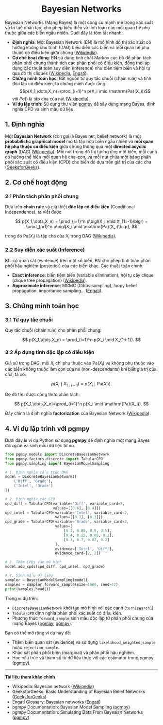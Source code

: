<h1 align="center">Bayesian Networks</h1>

Bayesian Networks (Mạng Bayes) là một công cụ mạnh mẽ trong xác suất và trí tuệ nhân tạo, cho phép biểu diễn và tính toán các mối quan hệ phụ thuộc giữa các biến ngẫu nhiên. Dưới đây là tóm tắt nhanh:

* **Định nghĩa**: Một Bayesian Network (BN) là mô hình đồ thị xác suất có hướng không chu trình (DAG) biểu diễn các biến và mối quan hệ phụ thuộc có điều kiện giữa chúng ([Wikipedia][1]).
* **Cơ chế hoạt động**: BN sử dụng tính chất Markov cục bộ để phân tách phân phối chung thành tích các phân phối có điều kiện, đồng thời áp dụng các thuật toán suy diễn (inference) như biến tiệm biến và hội tụ qua đồ thị cliques ([Wikipedia][1], [Engati][2]).
* **Chứng minh toán học**: Bắt nguồn từ quy tắc chuỗi (chain rule) và tính độc lập có điều kiện, ta chứng minh được rằng
  $$p(X_1,\dots,X_n)=\prod_{i=1}^n p(X_i \mid \mathrm{Pa}(X_i))$$
  với $Pa( )$ là tập cha của nút ([Wikipedia][1]).
* **Ví dụ lập trình**: Sử dụng thư viện [pgmpy](https://pgmpy.org/) để xây dựng mạng Bayes, định nghĩa CPD và sinh mẫu dữ liệu.

## 1. Định nghĩa

Một **Bayesian Network** (còn gọi là Bayes net, belief network) là một **probabilistic graphical model** mô tả tập hợp biến ngẫu nhiên và **mối quan hệ phụ thuộc có điều kiện** giữa chúng thông qua một **directed acyclic graph** (DAG) ([Wikipedia][1]). Mỗi nút trong đồ thị tương ứng một biến, mỗi cạnh có hướng thể hiện mối quan hệ cha–con, và mỗi nút chứa một bảng phân phối xác suất có điều kiện (CPD) cho biến đó dựa trên giá trị của các cha ([GeeksforGeeks][3]).

## 2. Cơ chế hoạt động

### 2.1 Phân tách phân phối chung

Dựa trên **chain rule** và giả thiết **độc lập có điều kiện** (Conditional Independence), ta viết được:

$$
p(X_1,\dots,X_n)
= \prod_{i=1}^n p\bigl(X_i \mid X_{1:i-1}\bigr)
= \prod_{i=1}^n p\bigl(X_i \mid \mathrm{Pa}(X_i)\bigr),
$$

trong đó $\mathrm{Pa}(X_i)$ là tập cha của $X_i$ trong DAG ([Wikipedia][1]).

### 2.2 Suy diễn xác suất (Inference)

Khi có quan sát (evidence) trên một số biến, BN cho phép tính toán phân phối hậu nghiệm (posterior) của các biến khác. Các thuật toán chính:

* **Exact inference**: biến tiệm biến (variable elimination), hội tụ cây clique (clique tree propagation) ([Wikipedia][1]).
* **Approximate inference**: MCMC (Gibbs sampling), loopy belief propagation, importance sampling… ([Engati][2]).

## 3. Chứng minh toán học

### 3.1 Từ quy tắc chuỗi

Quy tắc chuỗi (chain rule) cho phân phối chung:

$$
p(X_1,\dots,X_n) 
= \prod_{i=1}^n p(X_i \mid X_{1:i-1}).
$$

### 3.2 Áp dụng tính độc lập có điều kiện

Giả sử trong DAG, mỗi $X_i$ chỉ phụ thuộc vào $\mathrm{Pa}(X_i)$ và không phụ thuộc vào các biến không thuộc làm con của nó (non-descendants) khi biết giá trị của cha, ta có:

$$
p(X_i \mid X_{1:i-1}) = p(X_i \mid \mathrm{Pa}(X_i)).
$$

Do đó thu được công thức phân tách:

$$
p(X_1,\dots,X_n)=\prod_{i=1}^n p(X_i \mid \mathrm{Pa}(X_i)).  
$$

Đây chính là định nghĩa **factorization** của Bayesian Network ([Wikipedia][1]).

## 4. Ví dụ lập trình với pgmpy

Dưới đây là ví dụ Python sử dụng **pgmpy** để định nghĩa một mạng Bayes đơn giản và sinh mẫu dữ liệu từ nó.

```python
from pgmpy.models import DiscreteBayesianNetwork
from pgmpy.factors.discrete import TabularCPD
from pgmpy.sampling import BayesianModelSampling

# 1. Định nghĩa cấu trúc DAG
model = DiscreteBayesianNetwork([
    ('Diff', 'Grade'),
    ('Intel', 'Grade')
])

# 2. Định nghĩa các CPD
cpd_diff = TabularCPD(variable='Diff', variable_card=2,
                      values=[[0.6], [0.4]])
cpd_intel = TabularCPD(variable='Intel', variable_card=2,
                       values=[[0.7], [0.3]])
cpd_grade = TabularCPD(variable='Grade', variable_card=3,
                       values=[
                           [0.3, 0.05, 0.9, 0.5],
                           [0.4, 0.25, 0.08, 0.3],
                           [0.3, 0.7, 0.02, 0.2]
                       ],
                       evidence=['Intel', 'Diff'],
                       evidence_card=[2, 2])

# 3. Thêm CPDs vào mô hình
model.add_cpds(cpd_diff, cpd_intel, cpd_grade)

# 4. Sinh mẫu dữ liệu
sampler = BayesianModelSampling(model)
samples = sampler.forward_sample(size=1000, seed=42)
print(samples.head())
```

Trong ví dụ trên:

* `DiscreteBayesianNetwork` khởi tạo mô hình với các cạnh (`turn1search1`).
* `TabularCPD` định nghĩa phân phối xác suất có điều kiện.
* Phương thức `forward_sample` sinh mẫu độc lập từ phân phối chung của mạng Bayes ([pgmpy][4], [pgmpy][5]).

Bạn có thể mở rộng ví dụ này để:

* Thêm biến quan sát (evidence) và sử dụng `likelihood_weighted_sample` hoặc `rejection_sample`.
* Khảo sát phân phối biên (marginal) và phân phối hậu nghiệm.
* Học cấu trúc và tham số từ dữ liệu thực với các estimator trong pgmpy ([pgmpy][6]).

---

**Tài liệu tham khảo chính**

* Wikipedia: Bayesian network ([Wikipedia][1])
* GeeksforGeeks: Basic Understanding of Bayesian Belief Networks ([GeeksforGeeks][3])
* Engati Glossary: Bayesian networks ([Engati][2])
* pgmpy Documentation: Bayesian Model Sampling ([pgmpy][4])
* pgmpy Documentation: Simulating Data From Bayesian Networks ([pgmpy][5])

[1]: https://en.wikipedia.org/wiki/Bayesian_network?utm_source=chatgpt.com "Bayesian network"
[2]: https://www.engati.com/glossary/bayesian-networks?utm_source=chatgpt.com "Bayesian networks - Engati"
[3]: https://www.geeksforgeeks.org/basic-understanding-of-bayesian-belief-networks/?utm_source=chatgpt.com "Basic Understanding of Bayesian Belief Networks | GeeksforGeeks"
[4]: https://pgmpy.org/approx_infer/bn_sampling.html?utm_source=chatgpt.com "Bayesian Model Sampling — pgmpy 1.0.0 documentation"
[5]: https://pgmpy.org/examples/Simulating%20Data.html?utm_source=chatgpt.com "Simulating Data From Bayesian Networks - pgmpy"
[6]: https://pgmpy.org/detailed_notebooks/10.%20Learning%20Bayesian%20Networks%20from%20Data.html?utm_source=chatgpt.com "Learning Bayesian Networks from Data — 1.0.0 | pgmpy docs"
